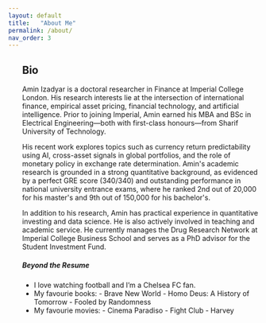```yaml
---                
layout: default
title:   "About Me"
permalink: /about/
nav_order: 3
---
```


<div style="margin-left:2em;">
  <h2>Bio</h2>
    <div class="paper-abstract">
    Amin Izadyar is a doctoral researcher in Finance at Imperial College London. His research interests lie at the intersection of international finance, empirical asset pricing, financial technology, and artificial intelligence. Prior to joining Imperial, Amin earned his MBA and BSc in Electrical Engineering—both with first-class honours—from Sharif University of Technology. <div style="margin-top: 1em;"></div>
    His recent work explores topics such as currency return predictability using AI, cross-asset signals in global portfolios, and the role of monetary policy in exchange rate determination. Amin's academic research is grounded in a strong quantitative background, as evidenced by a perfect GRE score (340/340) and outstanding performance in national university entrance exams, where he ranked 2nd out of 20,000 for his master's and 9th out of 150,000 for his bachelor's. <div style="margin-top: 1em;"></div>
    In addition to his research, Amin has practical experience in quantitative investing and data science. He is also actively involved in teaching and academic service. He currently manages the Drug Research Network at Imperial College Business School and serves as a PhD advisor for the Student Investment Fund.
</div>
</div>

<div style="margin-left:2em;">
  <h5>Beyond the Resume</h5>
  <div class="paper-abstract">
  <ul>
    <li> I love watching football and I’m a Chelsea FC fan.
     </li>
    <li> My favourie books: - Brave New World - Homo Deus: A History of Tomorrow - Fooled by Randomness  
     </li>
    <li> My favourie movies: - Cinema Paradiso - Fight Club - Harvey  
     </li>
  </ul>
  </div>
</div>